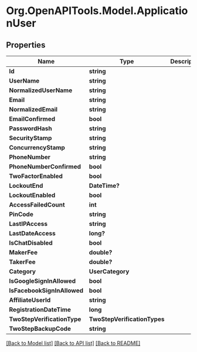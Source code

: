 # Org.OpenAPITools.Model.ApplicationUser
## Properties

Name | Type | Description | Notes
------------ | ------------- | ------------- | -------------
**Id** | **string** |  | [optional] 
**UserName** | **string** |  | [optional] 
**NormalizedUserName** | **string** |  | [optional] 
**Email** | **string** |  | [optional] 
**NormalizedEmail** | **string** |  | [optional] 
**EmailConfirmed** | **bool** |  | [optional] 
**PasswordHash** | **string** |  | [optional] 
**SecurityStamp** | **string** |  | [optional] 
**ConcurrencyStamp** | **string** |  | [optional] 
**PhoneNumber** | **string** |  | [optional] 
**PhoneNumberConfirmed** | **bool** |  | [optional] 
**TwoFactorEnabled** | **bool** |  | [optional] 
**LockoutEnd** | **DateTime?** |  | [optional] 
**LockoutEnabled** | **bool** |  | [optional] 
**AccessFailedCount** | **int** |  | [optional] 
**PinCode** | **string** |  | [optional] 
**LastIPAccess** | **string** |  | [optional] 
**LastDateAccess** | **long?** |  | [optional] 
**IsChatDisabled** | **bool** |  | [optional] 
**MakerFee** | **double?** |  | [optional] 
**TakerFee** | **double?** |  | [optional] 
**Category** | **UserCategory** |  | [optional] 
**IsGoogleSignInAllowed** | **bool** |  | [optional] 
**IsFacebookSignInAllowed** | **bool** |  | [optional] 
**AffiliateUserId** | **string** |  | [optional] 
**RegistrationDateTime** | **long** |  | [optional] 
**TwoStepVerificationType** | **TwoStepVerificationTypes** |  | [optional] 
**TwoStepBackupCode** | **string** |  | [optional] 

[[Back to Model list]](../README.md#documentation-for-models) [[Back to API list]](../README.md#documentation-for-api-endpoints) [[Back to README]](../README.md)

